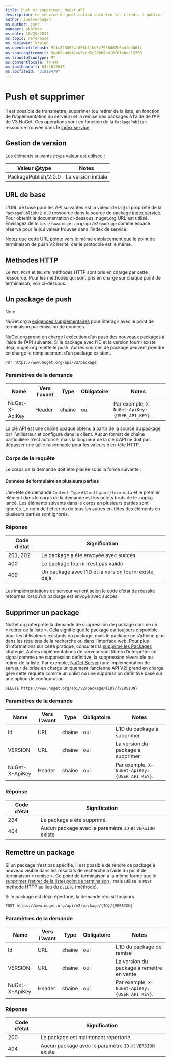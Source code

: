 ```yaml
---
title: Push et supprimer, NuGet API
description: Le service de publication autorise les clients à publier les nouveaux packages et de retrait de la liste ou de supprimer des packages existants.
author: joelverhagen
ms.author: jver
manager: skofman
ms.date: 10/26/2017
ms.topic: reference
ms.reviewer: kraigb
ms.openlocfilehash: 911c8238624f806b1fbb5c7938d02b6bdfbd8614
ms.sourcegitcommit: 3eab9c4dd41ea7ccd2c28bb5ab16f6fbbec13708
ms.translationtype: MT
ms.contentlocale: fr-FR
ms.lasthandoff: 04/26/2018
ms.locfileid: "31819479"
---
```

# <a name="push-and-delete"></a>Push et supprimer

Il est possible de transmettre, supprimer (ou retirer de la liste, en fonction de l’implémentation du serveur) et la remise des packages à l’aide de l’API de V3 NuGet. Ces opérations sont en fonction de la `PackagePublish` ressource trouvée dans le [index service](service-index.md).

## <a name="versioning"></a>Gestion de version

Les éléments suivants `@type` valeur est utilisée :

Valeur @type          | Notes
-------------------- | -----
PackagePublish/2.0.0 | La version initiale

## <a name="base-url"></a>URL de base

L’URL de base pour les API suivantes est la valeur de la `@id` propriété de la `PackagePublish/2.0.0` ressource dans la source de package [index service](service-index.md). Pour obtenir la documentation ci-dessous, nuget.org URL est utilisé. Envisagez de `https://www.nuget.org/api/v2/package` comme espace réservé pour le `@id` valeur trouvée dans l’index de service.

Notez que cette URL pointe vers le même emplacement que le point de terminaison de push V2 hérité, car le protocole est le même.

## <a name="http-methods"></a>Méthodes HTTP

Le `PUT`, `POST` et `DELETE` méthodes HTTP sont pris en charge par cette ressource. Pour les méthodes qui sont pris en charge sur chaque point de terminaison, voir ci-dessous.

## <a name="push-a-package"></a>Un package de push

> [!Note]
> NuGet.org a [exigences supplémentaires](NuGet-Protocols.md) pour interagir avec le point de terminaison par émission de données.

NuGet.org prend en charge l’exécution d’un push des nouveaux packages à l’aide de l’API suivante. Si le package avec l’ID et la version fourni existe déjà, nuget.org rejette le push. Autres sources de package peuvent prendre en charge le remplacement d’un package existant.

    PUT https://www.nuget.org/api/v2/package

### <a name="request-parameters"></a>Paramètres de la demande

Name           | Vers l'avant     | Type   | Obligatoire | Notes
-------------- | ------ | ------ | -------- | -----
NuGet-X-ApiKey | Header | chaîne | oui      | Par exemple, `X-NuGet-ApiKey: {USER_API_KEY}`.

La clé API est une chaîne opaque obtenu à partir de la source du package par l’utilisateur et configuré dans le client. Aucun format de chaîne particulière n’est autorisé, mais la longueur de la clé d’API ne doit pas dépasser une taille raisonnable pour les valeurs d’en-tête HTTP.

### <a name="request-body"></a>Corps de la requête

Le corps de la demande doit être placée sous la forme suivante :

#### <a name="multipart-form-data"></a>Données de formulaire en plusieurs parties

L’en-tête de demande `Content-Type` est `multipart/form-data` et le premier élément dans le corps de la demande est les octets bruts de le .nupkg lancé. Les éléments suivants dans le corps en plusieurs parties sont ignorés. Le nom de fichier ou de tous les autres en-têtes des éléments en plusieurs parties sont ignorés.

### <a name="response"></a>Réponse

Code d’état | Signification
----------- | -------
201, 202    | Le package a été envoyée avec succès
400         | Le package fourni n’est pas valide
409         | Un package avec l’ID et la version fourni existe déjà

Les implémentations de serveur varient selon le code d’état de réussite retournés lorsqu’un package est envoyé avec succès.

## <a name="delete-a-package"></a>Supprimer un package

NuGet.org interprète la demande de suppression de package comme un « retirer de la liste ». Cela signifie que le package est toujours disponible pour les utilisateurs existants du package, mais le package ne s’affiche plus dans les résultats de la recherche ou dans l’interface web. Pour plus d’informations sur cette pratique, consultez la [supprimé les Packages](../policies/deleting-packages.md) stratégie. Autres implémentations de serveur sont libres d’interpréter ce signal comme une suppression définitive, la suppression réversible ou retirer de la liste. Par exemple, [NuGet.Server](https://www.nuget.org/packages/NuGet.Server) (une implémentation de serveur de prise en charge uniquement l’ancienne API V2) prend en charge gère cette requête comme un unlist ou une suppression définitive basé sur une option de configuration.

    DELETE https://www.nuget.org/api/v2/package/{ID}/{VERSION}

### <a name="request-parameters"></a>Paramètres de la demande

Name           | Vers l'avant     | Type   | Obligatoire | Notes
-------------- | ------ | ------ | -------- | -----
Id             | URL    | chaîne | oui      | L’ID du package à supprimer
VERSION        | URL    | chaîne | oui      | La version du package à supprimer
NuGet-X-ApiKey | Header | chaîne | oui      | Par exemple, `X-NuGet-ApiKey: {USER_API_KEY}`.

### <a name="response"></a>Réponse

Code d’état | Signification
----------- | -------
204         | Le package a été supprimé.
404         | Aucun package avec le paramètre `ID` et `VERSION` existe

## <a name="relist-a-package"></a>Remettre un package

Si un package n’est pas spécifié, il est possible de rendre ce package à nouveau visible dans les résultats de recherche à l’aide du point de terminaison « remise ». Ce point de terminaison a la même forme que le [supprimer (retirer de la liste) point de terminaison](#delete-a-package) , mais utilise le `POST` méthode HTTP au lieu du `DELETE` (méthode).

Si le package est déjà répertorié, la demande réussit toujours.

    POST https://www.nuget.org/api/v2/package/{ID}/{VERSION}

### <a name="request-parameters"></a>Paramètres de la demande

Name           | Vers l'avant     | Type   | Obligatoire | Notes
-------------- | ------ | ------ | -------- | -----
Id             | URL    | chaîne | oui      | L’ID du package de remise
VERSION        | URL    | chaîne | oui      | La version du package à remettre en vente
NuGet-X-ApiKey | Header | chaîne | oui      | Par exemple, `X-NuGet-ApiKey: {USER_API_KEY}`.

### <a name="response"></a>Réponse

Code d’état | Signification
----------- | -------
200         | Le package est maintenant répertorié.
404         | Aucun package avec le paramètre `ID` et `VERSION` existe
